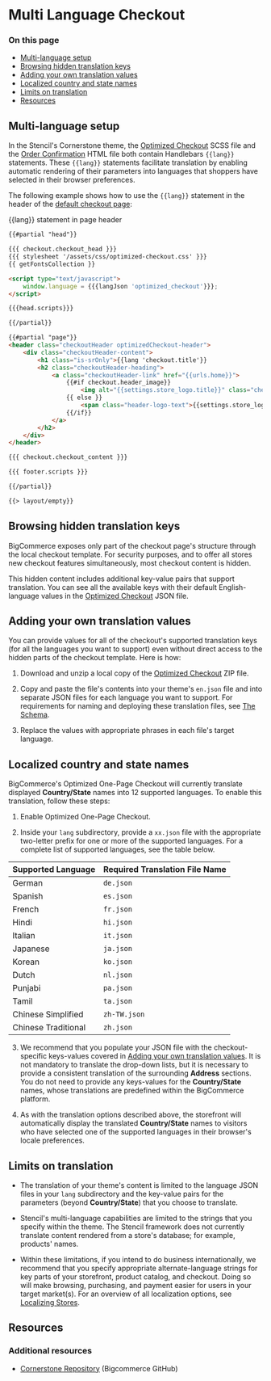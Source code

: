 # Multi Language Checkout

<div class="otp" id="no-index">

### On this page
- [Multi-language setup](#multi-language-setup)
- [Browsing hidden translation keys](#browsing-hidden-translation-keys)
- [Adding your own translation values](#adding-your-own-translation-values)
- [Localized country and state names](#localized-country-and-state-names)
- [Limits on translation](#limits-on-translation)
- [Resources](#resources)

</div> 

## Multi-language setup

In the Stencil's Cornerstone theme, the [Optimized Checkout](https://github.com/bigcommerce/cornerstone/blob/master/assets/scss/optimized-checkout.scss) SCSS file and the [Order Confirmation](https://github.com/bigcommerce/cornerstone/blob/master/templates/pages/order-confirmation.html) HTML file both contain Handlebars `{{lang}}` statements. These `{{lang}}` statements facilitate translation by enabling automatic rendering of their parameters into languages that shoppers have selected in their browser preferences.

The following example shows how to use the `{{lang}}` statement in the header of the [default checkout page](https://github.com/bigcommerce/cornerstone/blob/master/templates/pages/checkout.html): 

<div class="HubBlock-header">
    <div class="HubBlock-header-title flex items-center">
        <div class="HubBlock-header-name">{{lang}} statement in page header</div>
</div>

<!--
title: "checkout.html"
subtitle: "{{lang}} statement in page header"
lineNumbers: true
-->

```html
{{#partial "head"}}

{{{ checkout.checkout_head }}}
{{{ stylesheet '/assets/css/optimized-checkout.css' }}}
{{ getFontsCollection }}

<script type="text/javascript">
    window.language = {{{langJson 'optimized_checkout'}}};
</script>

{{{head.scripts}}}

{{/partial}}

{{#partial "page"}}
<header class="checkoutHeader optimizedCheckout-header">
    <div class="checkoutHeader-content">
        <h1 class="is-srOnly">{{lang 'checkout.title'}}
        <h2 class="checkoutHeader-heading">
            <a class="checkoutHeader-link" href="{{urls.home}}">
                {{#if checkout.header_image}}
                    <img alt="{{settings.store_logo.title}}" class="checkoutHeader-logo" id="logoImage" src="{{ checkout.header_image }}"/>
                {{ else }}
                    <span class="header-logo-text">{{settings.store_logo.title}}</span>
                {{/if}}
            </a>
        </h2>
    </div>
</header>

{{{ checkout.checkout_content }}}

{{{ footer.scripts }}}

{{/partial}}

{{> layout/empty}}

```

## Browsing hidden translation keys

BigCommerce exposes only part of the checkout page's structure through the local checkout template. For security purposes, and to offer all stores new checkout features simultaneously, most checkout content is hidden.

This hidden content includes additional key-value pairs that support translation. You can see all the available keys with their default English-language values in the [Optimized Checkout](https://storage.googleapis.com/bigcommerce-production-dev-center/template-files/opt-checkout-en.json.zip) JSON file.

## Adding your own translation values

You can provide values for all of the checkout's supported translation keys (for all the languages you want to support) even without direct access to the hidden parts of the checkout template. Here is how:

1. Download and unzip a local copy of the [Optimized Checkout](https://storage.googleapis.com/bigcommerce-production-dev-center/template-files/opt-checkout-en.json.zip) ZIP file.

2. Copy and paste the file's contents into your theme's `en.json` file and into separate JSON files for each language you want to support. For requirements for naming and deploying these translation files, see [The Schema](https://developer.bigcommerce.com/stencil-docs/localization/translation-keys#the-schema).

3. Replace the values with appropriate phrases in each file's target language.

## Localized country and state names

BigCommerce's Optimized One-Page Checkout will currently translate displayed **Country/State** names into 12 supported languages. To enable this translation, follow these steps:

1. Enable Optimized One-Page Checkout.

2. Inside your `lang` subdirectory, provide a `xx.json` file with the appropriate two-letter prefix for one or more of the supported languages. For a complete list of supported languages, see the table below. 

| Supported Language | Required Translation File Name |
|-|-|
| German | `de.json` |
| Spanish | `es.json` |
| French | `fr.json` |
| Hindi | `hi.json` |
| Italian | `it.json` |
| Japanese | `ja.json` |
| Korean | `ko.json` |
| Dutch | `nl.json` |
| Punjabi | `pa.json` |
| Tamil | `ta.json` |
| Chinese Simplified | `zh-TW.json` |
| Chinese Traditional | `zh.json` |

3. We recommend that you populate your JSON file with the checkout-specific keys-values covered in [Adding your own translation values](#adding-your-own-translation-values). It is not mandatory to translate the drop-down lists, but it is necessary to provide a consistent translation of the surrounding **Address** sections. You do not need to provide any keys-values for the **Country/State** names, whose translations are predefined within the BigCommerce platform.

4. As with the translation options described above, the storefront will automatically display the translated **Country/State** names to visitors who have selected one of the supported languages in their browser's locale preferences.

## Limits on translation

* The translation of your theme's content is limited to the language JSON files in your `lang` subdirectory and the key-value pairs for the parameters (beyond **Country/State**) that you choose to translate. 

* Stencil's multi-language capabilities are limited to the strings that you specify within the theme. The Stencil framework does not currently translate content rendered from a store's database; for example, products' names.

* Within these limitations, if you intend to do business internationally, we recommend that you specify appropriate alternate-language strings for key parts of your storefront, product catalog, and checkout. Doing so will make browsing, purchasing, and payment easier for users in your target market(s). For an overview of all localization options, see [Localizing Stores](https://developer.bigcommerce.com/stencil-docs/localization/localizing-stores).

## Resources

### Additional resources

* [Cornerstone Repository](https://github.com/bigcommerce/cornerstone) (Bigcommerce GitHub)
